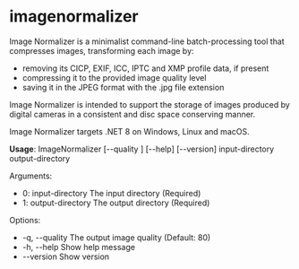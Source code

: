 # imagenormalizer
Image Normalizer is a minimalist command-line batch-processing tool that compresses images, transforming each image by:
* removing its CICP, EXIF, ICC, IPTC and XMP profile data, if present
* compressing it to the provided image quality level
* saving it in the JPEG format with the .jpg file extension

Image Normalizer is intended to support the storage of images produced by digital cameras in a consistent and disc space conserving manner.

Image Normalizer targets .NET 8 on Windows, Linux and macOS.

__Usage__: ImageNormalizer [--quality <Int32>] [--help] [--version] input-directory output-directory

Arguments:
* 0: input-directory     The input directory (Required)
* 1: output-directory    The output directory (Required)

Options:
* -q, --quality <Int32>    The output image quality (Default: 80)
* -h, --help               Show help message
* --version                Show version
